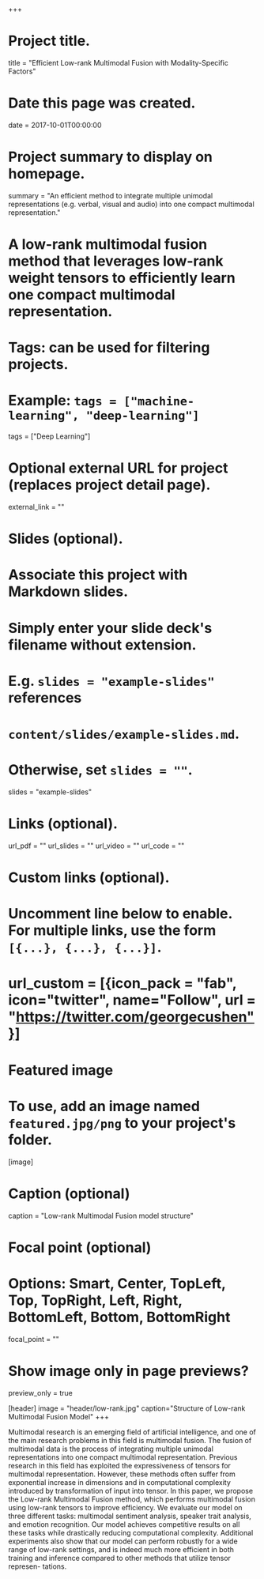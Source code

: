 +++
# Project title.
title = "Efficient Low-rank Multimodal Fusion with Modality-Specific Factors"

# Date this page was created.
date = 2017-10-01T00:00:00

# Project summary to display on homepage.
summary = "An efficient method to integrate multiple unimodal representations (e.g. verbal, visual and audio) into one compact multimodal representation."
# A low-rank multimodal fusion method that leverages low-rank weight tensors to efficiently learn one compact multimodal representation.


# Tags: can be used for filtering projects.
# Example: `tags = ["machine-learning", "deep-learning"]`
tags = ["Deep Learning"]

# Optional external URL for project (replaces project detail page).
external_link = ""

# Slides (optional).
#   Associate this project with Markdown slides.
#   Simply enter your slide deck's filename without extension.
#   E.g. `slides = "example-slides"` references 
#   `content/slides/example-slides.md`.
#   Otherwise, set `slides = ""`.
slides = "example-slides"

# Links (optional).
url_pdf = ""
url_slides = ""
url_video = ""
url_code = ""

# Custom links (optional).
#   Uncomment line below to enable. For multiple links, use the form `[{...}, {...}, {...}]`.
# url_custom = [{icon_pack = "fab", icon="twitter", name="Follow", url = "https://twitter.com/georgecushen"}]

# Featured image
# To use, add an image named `featured.jpg/png` to your project's folder. 
[image]
  # Caption (optional)
  caption = "Low-rank Multimodal Fusion model structure"
  
  # Focal point (optional)
  # Options: Smart, Center, TopLeft, Top, TopRight, Left, Right, BottomLeft, Bottom, BottomRight
  focal_point = ""

  # Show image only in page previews?
  preview_only = true

[header]
  image = "header/low-rank.jpg"
  caption="Structure of Low-rank Multimodal Fusion Model"
+++

Multimodal research is an emerging field of artificial intelligence, and one of the main research problems in this field is multimodal fusion. The fusion of multimodal data is the process of integrating multiple unimodal representations into one compact multimodal representation. Previous research in this field has exploited the expressiveness of tensors for multimodal representation. However, these methods often suffer from exponential increase in dimensions and in computational complexity introduced by transformation of input into tensor. In this paper, we propose the Low-rank Multimodal Fusion method, which performs multimodal fusion using low-rank tensors to improve efficiency. We evaluate our model on three different tasks: multimodal sentiment analysis, speaker trait analysis, and emotion recognition. Our model achieves competitive results on all these tasks while drastically reducing computational complexity. Additional experiments also show that our model can perform robustly for a wide range of low-rank settings, and is indeed much more efficient in both training and inference compared to other methods that utilize tensor represen- tations.